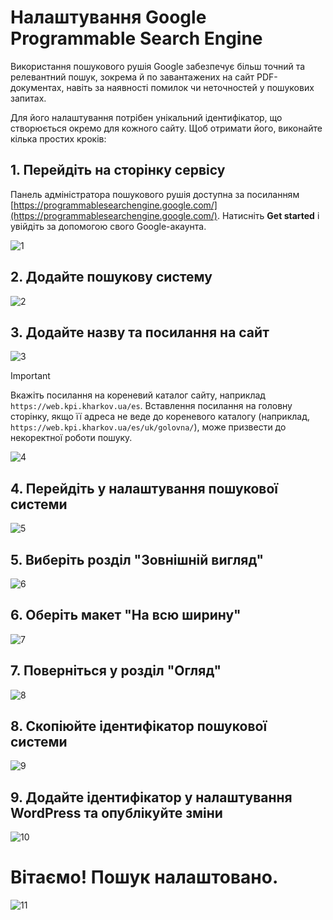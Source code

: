 # Налаштування Google Programmable Search Engine

Використання пошукового рушія Google забезпечує більш точний та релевантний пошук, зокрема й по завантажених на сайт PDF-документах, навіть за наявності помилок чи неточностей у пошукових запитах.

Для його налаштування потрібен унікальний ідентифікатор, що створюється окремо для кожного сайту. Щоб отримати його, виконайте кілька простих кроків:

## 1. Перейдіть на сторінку сервісу

Панель адміністратора пошукового рушія доступна за посиланням [https://programmablesearchengine.google.com/](https://programmablesearchengine.google.com/). Натисніть **Get started** і увійдіть за допомогою свого Google-акаунта.

![1](./screenshots/1.png)

## 2. Додайте пошукову систему

![2](./screenshots/2.png)

## 3. Додайте назву та посилання на сайт

![3](./screenshots/3.png)

> [!IMPORTANT]  
> Вкажіть посилання на кореневий каталог сайту, наприклад `https://web.kpi.kharkov.ua/es`. Вставлення посилання на головну сторінку, якщо її адреса не веде до кореневого каталогу (наприклад, `https://web.kpi.kharkov.ua/es/uk/golovna/`), може призвести до некоректної роботи пошуку.

![4](./screenshots/4.png)

## 4. Перейдіть у налаштування пошукової системи

![5](./screenshots/5.png)

## 5. Виберіть розділ "Зовнішній вигляд"

![6](./screenshots/6.png)

## 6. Оберіть макет "На всю ширину"

![7](./screenshots/7.png)

## 7. Поверніться у розділ "Огляд"

![8](./screenshots/8.png)

## 8. Скопіюйте ідентифікатор пошукової системи

![9](./screenshots/9.png)

## 9. Додайте ідентифікатор у налаштування WordPress та опублікуйте зміни

![10](./screenshots/10.png)

# Вітаємо! Пошук налаштовано.

![11](./screenshots/11.png)
